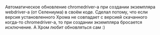 Автоматическое обновление chromedriver-а при создании экземпляра webdriver-а (от Селениума) в своём коде. Сделал потому, что если версия установленного Хрома не совпадает с версией скачанного когда-то chromedriver-а, то при создании экземпляра бросается исключение. А Хром любит обновляться сам :)
